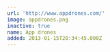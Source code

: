 ```yaml
---
url: 'http://www.appdrones.com/'
image: appdrones.png
inactive: true
name: App drones
added: 2013-01-15T20:34:45.000Z
---
```

